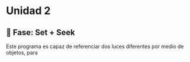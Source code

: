 # Unidad 2

## 🔎 Fase: Set + Seek

Este programa es capaz de referenciar dos luces diferentes por medio de objetos, para 
